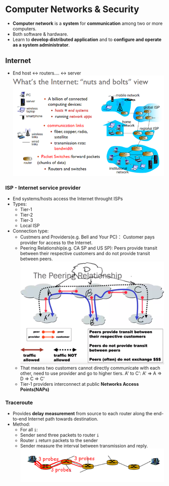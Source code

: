 # Computer Networks & Security
- **Computer network** is a **system** for **communication** among two or more computers.
- Both software & hardware.
- Learn to **develop distributed application** and to **configure and operate as a system administrator**.

## Internet
- End host <-> routers.... <-> server
<img src="nuts.png"></img>

### ISP - Internet service provider
- End systems/hosts access the Internet throught ISPs
- Types:
  - Tier-1
  - Tier-2
  - Tier-3
  - Local ISP
- Connection type:
  - Custmers and Providers(e.g. Bell and Your PC)： Customer pays provider for access to the Internet.
  - Peering Relationship(e.g. CA SP and US SP): Peers provide transit between their respective customers and do not provide transit between peers. 
<img src="connection.png"></img>
  - That means two customers cannot directly communicate with each other, need to use provider and go to higher tiers.
A' to C': A' => A => D => C => C'
  - Tier-1 providers interconnect at public **Networks Access Points(NAPs)**

### Traceroute
- Provides **delay measurement** from source to each router along the end-to-end Internet path towards destination.
- Method:
  - For all `i`:
  - Sender send three packets to router `i`
  - Router `i` return packets to the sender
  - Sender measure the interval between transmission and reply.
<img src="traceroute.png"></img>
